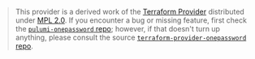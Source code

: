 > This provider is a derived work of the [Terraform Provider](https://github.com/1Password/terraform-provider-onepassword)
> distributed under [MPL 2.0](https://www.mozilla.org/en-US/MPL/2.0/). If you encounter a bug or missing feature,
> first check the [`pulumi-onepassword` repo](https://github.com/FullTag/pulumi-onepassword/issues); however, if that doesn't turn up anything,
> please consult the source [`terraform-provider-onepassword` repo](https://github.com/1Password/terraform-provider-onepassword/issues).
